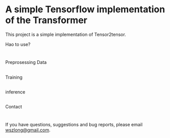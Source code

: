 A simple Tensorflow implementation of the Transformer
===

This project is a simple implementation of Tensor2tensor.

Hao to use?
#

Preprosessing Data
##

Training
##

inference
##

Contact
#
If you have questions, suggestions and bug reports, please email wszlong@gmail.com.
